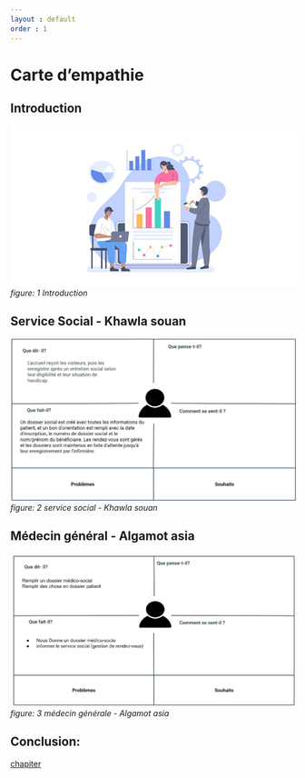 ```yaml
---
layout : default
order : 1
---
```






# Carte d’empathie
## Introduction
![Introduction image](./images/Introduction.png)
*figure: 1 Introduction*
## Service Social - Khawla souan
![service social Carte d'empathie](./images/service-social.png)
*figure: 2 service social - Khawla souan*

## Médecin général - Algamot asia
![médecin générale Carte d'empathie](./images/médecin-générale.png)
*figure: 3 médecin générale - Algamot asia*
## Conclusion:

[chapiter](./chapiter1.md)